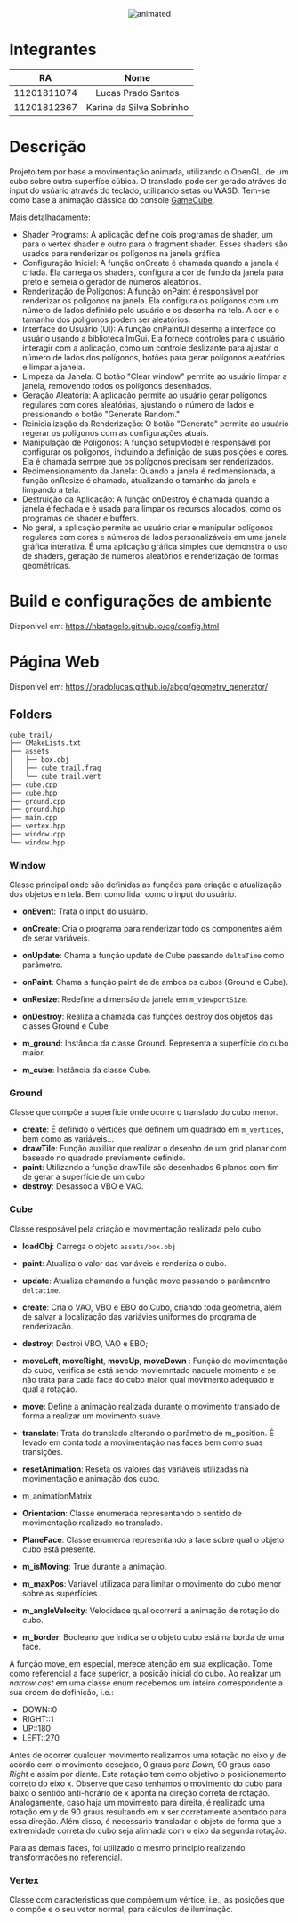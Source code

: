 <p align="center">
  <img src="https://media.giphy.com/media/v1.Y2lkPTc5MGI3NjExOHYwMXJkZHBhcXV6aDI4NHIzMTBqbGFpYjQ0MHYxM2o3bzk0eDljeCZlcD12MV9pbnRlcm5hbF9naWZfYnlfaWQmY3Q9Zw/jBs92nCbLoZpnJkppb/giphy.gif" alt="animated" />
</p>

# Integrantes

|RA|Nome|
|:--:|:--:|
|11201811074|Lucas Prado Santos|
|11201812367|Karine da Silva Sobrinho| 


# Descrição

Projeto tem por base a movimentação animada, utilizando o OpenGL, de um cubo sobre outra superfíce cúbica. O translado pode ser gerado atráves do input do usúario através do teclado, utilizando setas ou WASD. Tem-se como base a animação clássica do console [GameCube](https://www.youtube.com/watch?v=CpmYW-gCSy4).

Mais detalhadamente:

- Shader Programs: A aplicação define dois programas de shader, um para o vertex shader e outro para o fragment shader. Esses shaders são usados para renderizar os polígonos na janela gráfica.
- Configuração Inicial: A função onCreate é chamada quando a janela é criada. Ela carrega os shaders, configura a cor de fundo da janela para preto e semeia o gerador de números aleatórios.
- Renderização de Polígonos: A função onPaint é responsável por renderizar os polígonos na janela. Ela configura os polígonos com um número de lados definido pelo usuário e os desenha na tela. A cor e o tamanho dos polígonos podem ser aleatórios.
- Interface do Usuário (UI): A função onPaintUI desenha a interface do usuário usando a biblioteca ImGui. Ela fornece controles para o usuário interagir com a aplicação, como um controle deslizante para ajustar o número de lados dos polígonos, botões para gerar polígonos aleatórios e limpar a janela.
- Limpeza da Janela: O botão "Clear window" permite ao usuário limpar a janela, removendo todos os polígonos desenhados.
- Geração Aleatória: A aplicação permite ao usuário gerar polígonos regulares com cores aleatórias, ajustando o número de lados e pressionando o botão "Generate Random."
- Reinicialização da Renderização: O botão "Generate" permite ao usuário regerar os polígonos com as configurações atuais.
- Manipulação de Polígonos: A função setupModel é responsável por configurar os polígonos, incluindo a definição de suas posições e cores. Ela é chamada sempre que os polígonos precisam ser renderizados.
- Redimensionamento da Janela: Quando a janela é redimensionada, a função onResize é chamada, atualizando o tamanho da janela e limpando a tela.
- Destruição da Aplicação: A função onDestroy é chamada quando a janela é fechada e é usada para limpar os recursos alocados, como os programas de shader e buffers.
- No geral, a aplicação permite ao usuário criar e manipular polígonos regulares com cores e números de lados personalizáveis em uma janela gráfica interativa. É uma aplicação gráfica simples que demonstra o uso de shaders, geração de números aleatórios e renderização de formas geométricas.

# Build e configurações de ambiente 
Disponível em: https://hbatagelo.github.io/cg/config.html

# Página Web

Disponível em: https://pradolucas.github.io/abcg/geometry_generator/

## Folders

```sh
cube_trail/
├── CMakeLists.txt
├── assets
│   ├── box.obj
│   ├── cube_trail.frag
│   └── cube_trail.vert
├── cube.cpp
├── cube.hpp
├── ground.cpp
├── ground.hpp
├── main.cpp
├── vertex.hpp
├── window.cpp
└── window.hpp
```

### Window

Classe principal onde são definidas as funções para criação e atualização dos objetos em tela. Bem como lidar como o input do usuário.

- **onEvent**: Trata o input do usuário.
- **onCreate**: Cria o programa para renderizar todo os componentes além de setar variáveis.
- **onUpdate**: Chama a função update de Cube passando `deltaTime` como parâmetro.
- **onPaint**: Chama a função paint de de ambos os cubos (Ground e Cube).
- **onResize**: Redefine a dimensão da janela em `m_viewportSize`.
- **onDestroy**: Realiza a chamada das funções destroy dos objetos das classes Ground e Cube.

- **m_ground**: Instância da classe Ground. Representa a superfície do cubo maior.  
- **m_cube**: Instância da classe Cube.

### Ground

Classe que compõe a superfície onde ocorre o translado do cubo menor.

- **create**: É definido o vértices que definem um quadrado em `m_vertices`, bem como as variáveis... 
- **drawTile**: Função auxiliar que realizar o desenho de um grid planar com baseado no quadrado previamente definido. 
- **paint**: Utilizando a função drawTile são desenhados 6 planos com fim de gerar a superfície de um cubo
- **destroy**: Desassocia VBO e VAO.

### Cube

Classe resposável pela criação e movimentação realizada pelo cubo.

- **loadObj**: Carrega o objeto `assets/box.obj`
- **paint**: Atualiza o valor das variáveis e renderiza o cubo.
- **update**: Atualiza chamando a função move passando o parâmentro `deltatime`.
- **create**: Cria o VAO, VBO e EBO do Cubo, criando toda geometria, além de salvar a localização das variávies uniformes do programa de renderização.
- **destroy**: Destroi VBO, VAO e EBO;
- **moveLeft**, **moveRight**, **moveUp**, **moveDown** : Função de movimentação do cubo, verifica se está sendo moviemntado naquele momento e se não trata para cada face do cubo maior qual movimento adequado e qual a rotação.
- **move**: Define a animação realizada durante o movimento translado de forma a realizar um movimento suave.
- **translate**: Trata do translado alterando o parâmetro de m_position. É levado em conta toda a movimentação nas faces bem como suas transições. 
- **resetAnimation**: Reseta os valores das variáveis utilizadas na movimentação e animação dos cubo.


- m_animationMatrix
- **Orientation**: Classe enumerada representando o sentido de movimentação realizado no translado.
- **PlaneFace**: Classe enumerda representando a face sobre qual o objeto cubo está presente. 


- **m_isMoving**: True durante a animação.
- **m_maxPos**: Variável utilizada para limitar o movimento do cubo menor sobre as superfícies .
- **m_angleVelocity**: Velocidade qual ocorrerá a animação de rotação do cubo.
- **m_border**: Booleano que indica se o objeto cubo está na borda de uma face.

A função move, em especial, merece atenção em sua explicação. Tome como referencial a face superior, a posição inicial do cubo. Ao realizar um _narrow cast_ em uma classe enum recebemos um inteiro correspondente a sua ordem de definição, i.e.: 
  - DOWN::0
  - RIGHT::1
  - UP::180
  - LEFT::270
 
Antes de ocorrer qualquer movimento realizamos uma rotação no eixo y de acordo com o movimento desejado,  0 graus para _Down_, 90 graus caso _Right_ e assim por diante. Esta rotação tem como objetivo o posicionamento correto do eixo x. Observe que caso tenhamos o movimento do cubo para baixo o sentido anti-horário de x aponta na direção correta de rotação. Analogamente, caso haja um movimento para direita, é realizado uma rotação em y de 90 graus resultando em x ser corretamente apontado para essa direção. 
Além disso, é necessário transladar o objeto de forma que a extremidade correta do cubo seja alinhada com o eixo da segunda rotação. 

Para as demais faces, foi utilizado o mesmo principio realizando transformações no referencial.

### Vertex

Classe com caracteristicas que compõem um vértice, i.e., as posições que o compõe e o seu vetor normal, para cálculos de iluminação.
